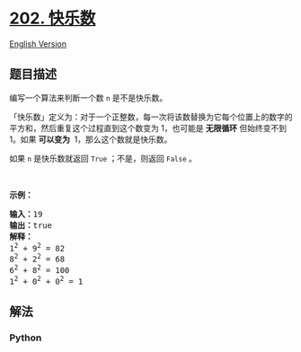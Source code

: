 # [202. 快乐数](https://leetcode-cn.com/problems/happy-number)

[English Version](/leetcode/0200-0299/0202.Happy%20Number/README_EN.md)

## 题目描述

<!-- 这里写题目描述 -->

<p>编写一个算法来判断一个数 <code>n</code> 是不是快乐数。</p>

<p>「快乐数」定义为：对于一个正整数，每一次将该数替换为它每个位置上的数字的平方和，然后重复这个过程直到这个数变为 1，也可能是 <strong>无限循环</strong> 但始终变不到 1。如果 <strong>可以变为</strong>&nbsp; 1，那么这个数就是快乐数。</p>

<p>如果 <code>n</code> 是快乐数就返回 <code>True</code> ；不是，则返回 <code>False</code> 。</p>

<p>&nbsp;</p>

<p><strong>示例：</strong></p>

<pre><strong>输入：</strong>19
<strong>输出：</strong>true
<strong>解释：
</strong>1<sup>2</sup> + 9<sup>2</sup> = 82
8<sup>2</sup> + 2<sup>2</sup> = 68
6<sup>2</sup> + 8<sup>2</sup> = 100
1<sup>2</sup> + 0<sup>2</sup> + 0<sup>2</sup> = 1
</pre>


## 解法

<!-- 这里可写通用的实现逻辑 -->

<!-- tabs:start -->

### **Python**

<!-- 这里可写当前语言的特殊实现逻辑 -->

```python

```

<!-- tabs:end -->
